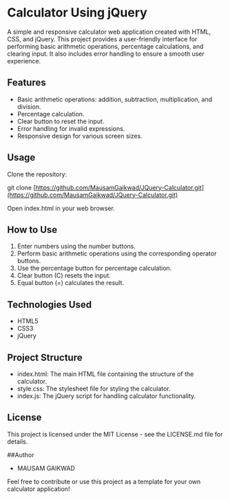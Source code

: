 # Calculator Using jQuery

A simple and responsive calculator web application created with HTML, CSS, and jQuery. This project provides a user-friendly interface for performing basic arithmetic operations, percentage calculations, and clearing input. It also includes error handling to ensure a smooth user experience.
## Features
* Basic arithmetic operations: addition, subtraction, multiplication, and division.
* Percentage calculation.
* Clear button to reset the input.
* Error handling for invalid expressions.
* Responsive design for various screen sizes.

## Usage
Clone the repository:

git clone [https://github.com/MausamGaikwad/JQuery-Calculator.git](https://github.com/MausamGaikwad/JQuery-Calculator.git)


Open index.html in your web browser.

## How to Use
1. Enter numbers using the number buttons.
2. Perform basic arithmetic operations using the corresponding operator buttons.
3. Use the percentage button for percentage calculation.
4. Clear button (C) resets the input.
5. Equal button (=) calculates the result.

## Technologies Used
* HTML5
* CSS3
* jQuery

## Project Structure
* index.html: The main HTML file containing the structure of the calculator.
* style.css: The stylesheet file for styling the calculator.
* index.js: The jQuery script for handling calculator functionality.

## License

This project is licensed under the MIT License - see the LICENSE.md file for details.

##Author
* MAUSAM GAIKWAD

Feel free to contribute or use this project as a template for your own calculator application!
